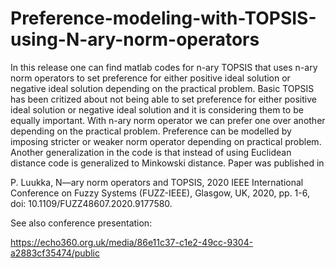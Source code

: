 # Preference-modeling-with-TOPSIS-using-N-ary-norm-operators
 In this release one can find matlab codes for n-ary TOPSIS
 that uses n-ary norm operators to set preference for either positive
 ideal solution or negative ideal solution depending on the practical
 problem. Basic TOPSIS has been critized about not being able to set
 preference for either positive ideal solution or negative ideal solution
 and it is considering them to be equally important. With n-ary norm operator
 we can prefer one over another depending on the practical problem. 
 Preference can be modelled by imposing stricter or weaker norm operator 
 depending on practical problem. Another generalization in the code is that
 instead of using Euclidean distance code is generalized to Minkowski distance.
 Paper was published in

 P. Luukka, N—ary norm operators and TOPSIS, 2020 IEEE International 
 Conference on Fuzzy Systems (FUZZ-IEEE), Glasgow, UK, 2020, pp. 1-6, 
 doi: 10.1109/FUZZ48607.2020.9177580.

See also conference presentation:

https://echo360.org.uk/media/86e11c37-c1e2-49cc-9304-a2883cf35474/public

